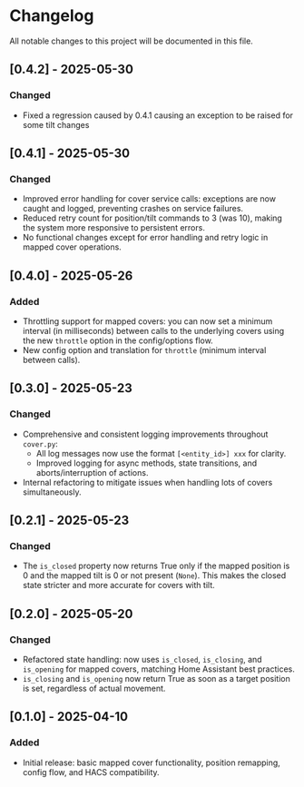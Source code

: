 # Changelog

All notable changes to this project will be documented in this file.

## [0.4.2] - 2025-05-30
### Changed
- Fixed a regression caused by 0.4.1 causing an exception to be raised for some tilt changes

## [0.4.1] - 2025-05-30
### Changed
- Improved error handling for cover service calls: exceptions are now caught and logged, preventing crashes on service failures.
- Reduced retry count for position/tilt commands to 3 (was 10), making the system more responsive to persistent errors.
- No functional changes except for error handling and retry logic in mapped cover operations.

## [0.4.0] - 2025-05-26
### Added
- Throttling support for mapped covers: you can now set a minimum interval (in milliseconds) between calls to the underlying covers using the new `throttle` option in the config/options flow.
- New config option and translation for `throttle` (minimum interval between calls).

## [0.3.0] - 2025-05-23
### Changed
- Comprehensive and consistent logging improvements throughout `cover.py`:
  - All log messages now use the format `[<entity_id>] xxx` for clarity.
  - Improved logging for async methods, state transitions, and aborts/interruption of actions.
- Internal refactoring to mitigate issues when handling lots of covers simultaneously.

## [0.2.1] - 2025-05-23
### Changed
- The `is_closed` property now returns True only if the mapped position is 0 and the mapped tilt is 0 or not present (`None`). This makes the closed state stricter and more accurate for covers with tilt.

## [0.2.0] - 2025-05-20
### Changed
- Refactored state handling: now uses `is_closed`, `is_closing`, and `is_opening` for mapped covers, matching Home Assistant best practices.
- `is_closing` and `is_opening` now return True as soon as a target position is set, regardless of actual movement.

## [0.1.0] - 2025-04-10
### Added
- Initial release: basic mapped cover functionality, position remapping, config flow, and HACS compatibility.

